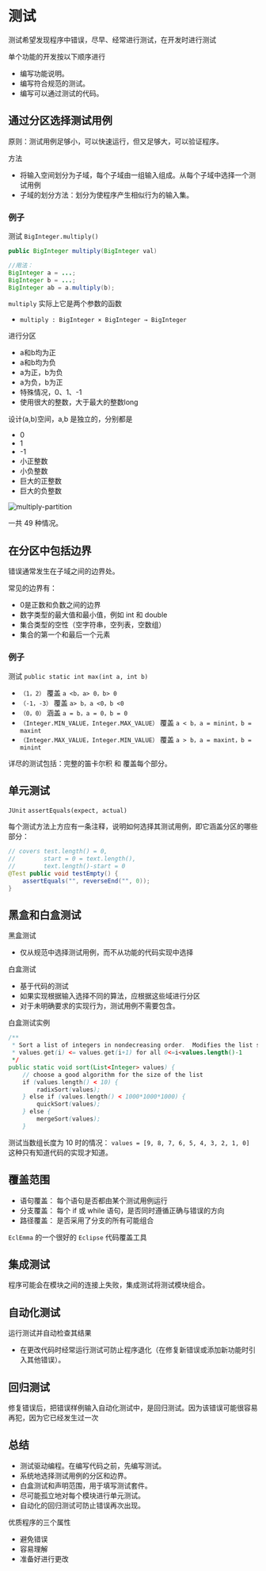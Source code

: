 # 测试
测试希望发现程序中错误，尽早、经常进行测试，在开发时进行测试

单个功能的开发按以下顺序进行
  - 编写功能说明。
  - 编写符合规范的测试。
  - 编写可以通过测试的代码。

## 通过分区选择测试用例
原则：测试用例足够小，可以快速运行，但又足够大，可以验证程序。

方法
- 将输入空间划分为子域，每个子域由一组输入组成。从每个子域中选择一个测试用例
- 子域的划分方法：划分为使程序产生相似行为的输入集。

### 例子

测试 `BigInteger.multiply()`

```java
public BigInteger multiply(BigInteger val)

//用法：
BigInteger a = ...;
BigInteger b = ...;
BigInteger ab = a.multiply(b);
```

`multiply` 实际上它是两个参数的函数
- `multiply : BigInteger × BigInteger → BigInteger`

进行分区
  - a和b均为正
  - a和b均为负
  - a为正，b为负
  - a为负，b为正
  - 特殊情况，0、1、-1
  - 使用很大的整数，大于最大的整数long
  
设计(a,b)空间，a,b 是独立的，分别都是
  - 0
  - 1
  - -1
  - 小正整数
  - 小负整数
  - 巨大的正整数
  - 巨大的负整数 
  
![multiply-partition](image/multiply-partition.png)

一共 49 种情况。

## 在分区中包括边界
错误通常发生在子域之间的边界处。

常见的边界有：
- 0是正数和负数之间的边界
- 数字类型的最大值和最小值，例如 int 和 double
- 集合类型的空性（空字符串，空列表，空数组）
- 集合的第一个和最后一个元素

### 例子
测试 `public static int max(int a, int b)`

- `（1，2）` 覆盖 `a <b，a> 0，b> 0`
- `（-1，-3）` 覆盖 `a> b，a <0，b <0`
- `（0，0）` 涵盖 `a = b，a = 0，b = 0`
- `（Integer.MIN_VALUE，Integer.MAX_VALUE）` 覆盖 `a < b，a = minint，b = maxint`
- `（Integer.MAX_VALUE，Integer.MIN_VALUE）` 覆盖 `a > b，a = maxint，b = minint`

详尽的测试包括：完整的笛卡尔积 和 覆盖每个部分。

## 单元测试
`JUnit` `assertEquals(expect, actual)`

每个测试方法上方应有一条注释，说明如何选择其测试用例，即它涵盖分区的哪些部分：
```java
// covers test.length() = 0,
//        start = 0 = text.length(),
//        text.length()-start = 0
@Test public void testEmpty() {
    assertEquals("", reverseEnd("", 0));
}
```

## 黑盒和白盒测试
黑盒测试
- 仅从规范中选择测试用例，而不从功能的代码实现中选择
  
白盒测试
- 基于代码的测试
- 如果实现根据输入选择不同的算法，应根据这些域进行分区
- 对于未明确要求的实现行为，测试用例不需要包含。

白盒测试实例
```java
/**
 * Sort a list of integers in nondecreasing order.  Modifies the list so that 
 * values.get(i) <= values.get(i+1) for all 0<=i<values.length()-1
 */
public static void sort(List<Integer> values) {
    // choose a good algorithm for the size of the list
    if (values.length() < 10) {
        radixSort(values);
    } else if (values.length() < 1000*1000*1000) {
        quickSort(values);
    } else {
        mergeSort(values);
    }
```
测试当数组长度为 10 时的情况： `values = [9, 8, 7, 6, 5, 4, 3, 2, 1, 0]`  
这种只有知道代码的实现才知道。

## 覆盖范围
- 语句覆盖： 每个语句是否都由某个测试用例运行
- 分支覆盖： 每个 if 或 while 语句，是否同时遵循正确与错误的方向
- 路径覆盖： 是否采用了分支的所有可能组合

`EclEmma` 的一个很好的 `Eclipse` 代码覆盖工具    

## 集成测试
程序可能会在模块之间的连接上失败，集成测试将测试模块组合。


## 自动化测试
运行测试并自动检查其结果
- 在更改代码时经常运行测试可防止程序退化（在修复新错误或添加新功能时引入其他错误）。

## 回归测试
修复错误后，把错误样例输入自动化测试中，是回归测试。因为该错误可能很容易再犯，因为它已经发生过一次


## 总结
- 测试驱动编程。在编写代码之前，先编写测试。
- 系统地选择测试用例的分区和边界。
- 白盒测试和声明范围，用于填写测试套件。
- 尽可能孤立地对每个模块进行单元测试。
- 自动化的回归测试可防止错误再次出现。

优质程序的三个属性
- 避免错误
- 容易理解
- 准备好进行更改